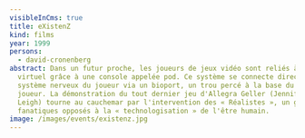 ```yaml
---
visibleInCms: true
title: eXistenZ
kind: films
year: 1999
persons:
  - david-cronenberg
abstract: Dans un futur proche, les joueurs de jeux vidéo sont reliés à un monde
  virtuel grâce à une console appelée pod. Ce système se connecte directement au
  système nerveux du joueur via un bioport, un trou percé à la base du dos du
  joueur. La démonstration du tout dernier jeu d'Allegra Geller (Jennifer Jason
  Leigh) tourne au cauchemar par l'intervention des « Réalistes », un groupe de
  fanatiques opposés à la « technologisation » de l'être humain.
image: /images/events/existenz.jpg
---
```

